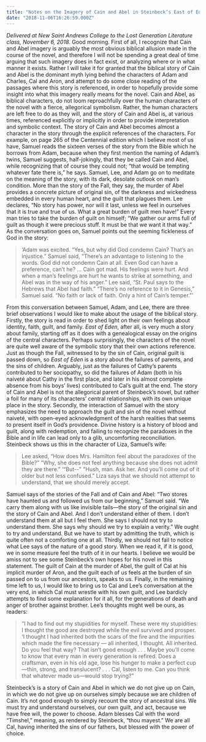 ```yaml
---
title: "Notes on the Imagery of Cain and Abel in Steinbeck’s East of Eden"
date: "2018-11-06T16:26:59.000Z"
---
```

_Delivered at New Saint Andrews College to the Lost Generation Literature class, November 6, 2018._ Good morning. First of all, I recognize that Cain and Abel imagery is arguably the most obvious biblical allusion made in the course of the novel, and therefore I will not be spending a great deal of time arguing that such imagery does in fact exist, or analyzing where or in what manner it exists. Rather I will take it for granted that the biblical story of Cain and Abel is the dominant myth lying behind the characters of Adam and Charles, Cal and Aron, and attempt to do some close reading of the passages where this story is referenced, in order to hopefully provide some insight into what this imagery really means for the novel. Cain and Abel, as biblical characters, do not loom reproachfully over the human characters of the novel with a fierce, allegorical symbolism. Rather, the human characters are left free to do as they will, and the story of Cain and Abel is, at various times, referenced explicitly or implicitly in order to provide interpretation and symbolic context. The story of Cain and Abel becomes almost a character in the story through the explicit references of the characters. For example, on page 265 of the Centennial edition which I believe most of us have, Samuel reads the sixteen verses of the story from the Bible which he borrows from Adam, because when they first mention the naming of Adam’s twins, Samuel suggests, half-jokingly, that they be called Cain and Abel, while recognizing that of course they could not; “that would be tempting whatever fate there is,” he says. Samuel, Lee, and Adam go on to meditate on the meaning of the story, with its dark, desolate outlook on man’s condition. More than the story of the Fall, they say, the murder of Abel provides a concrete picture of original sin, of the darkness and wickedness embedded in every human heart, and the guilt that plagues them. Lee declares, “No story has power, nor will it last, unless we feel in ourselves that it is true and true of us. What a great burden of guilt men have!” Every man tries to take the burden of guilt on himself; “We gather our arms full of guilt as though it were precious stuff. It must be that we want it that way.” As the conversation goes on, Samuel points out the seeming fickleness of God in the story:

> ‘Adam was excited. “Yes, but why did God condemn Cain? That’s an injustice.” Samuel said, “There’s an advantage to listening to the words. God did not condemn Cain at all. Even God can have a preference, can’t he? … Cain got mad. His feelings were hurt. And when a man’s feelings are hurt he wants to strike at something, and Abel was in the way of his anger.” Lee said, “St. Paul says to the Hebrews that Abel had faith.” “There’s no reference to it in Genesis,” Samuel said. “No faith or lack of faith. Only a hint of Cain’s temper.”’

From this conversation between Samuel, Adam, and Lee, there are three brief observations I would like to make about the usage of the biblical story. Firstly, the story is read in order to shed light on their own feelings about identity, faith, guilt, and family. _East of Eden_, after all, is very much a story about family, starting off as it does with a genealogical essay on the origins of the central characters. Perhaps surprisingly, the characters of the novel are quite well aware of the symbolic story that their own actions reference. Just as though the Fall, witnessed to by the sin of Cain, original guilt is passed down, so _East of Eden_ is a story about the failures of parents, and the sins of children. Arguably, just as the failures of Cathy’s parents contributed to her sociopathy, so did the failures of Adam (both in his naiveté about Cathy in the first place, and later in his almost complete absence from his boys’ lives) contributed to Cal’s guilt at the end. The story of Cain and Abel is not the allegorical parent of Steinbeck’s novel, but rather a foil for many of its characters’ central relationships, with its own unique place in the story. Secondly, the interaction of Samuel with the story emphasizes the need to approach the guilt and sin of the novel without naiveté, with open-eyed acknowledgment of the harsh realities that seems to present itself in God’s providence. Divine history is a history of blood and guilt, along with redemption, and failing to recognize the paradoxes in the Bible and in life can lead only to a glib, uncomforting reconciliation. Steinbeck shows us this in the character of Liza, Samuel’s wife:

> Lee asked, “How does Mrs. Hamilton feel about the paradoxes of the Bible?” "Why, she does not feel anything because she does not admit they are there.” ‘“But--" "Hush, man. Ask her. And you’ll come out of it older but not less confused.” Liza says that we should not attempt to understand, that we should merely accept.

Samuel says of the stories of the Fall and of Cain and Abel: “Two stores have haunted us and followed us from our beginning,” Samuel said. “We carry them along with us like invisible tails—the story of the original sin and the story of Cain and Abel. And I don’t understand either of them. I don’t understand them at all but I feel them. She says I should not try to understand them. She says why should we try to explain a verity.” We ought to try and understand. But we have to start by admitting the truth, which is quite often not a comforting one at all. Thirdly, we should not fail to notice what Lee says of the nature of a good story. When we read it, if it is good, we in some measure feel the truth of it in our hearts. I believe we would be amiss not to see some Steinbeck’s own hopes for his novel in this statement. The guilt of Cain at the murder of Abel, the guilt of Cal at his implicit murder of Aron, and the guilt each of us feels at the burden of sin passed on to us from our ancestors, speaks to us. Finally, in the remaining time left to us, I would like to bring us to Cal and Lee’s conversation at the very end, in which Cal must wrestle with his own guilt, and Lee bardicly attempts to find some explanation for it all, for the generations of death and anger of brother against brother. Lee’s thoughts might well be ours, as readers:

> “I had to find out my stupidities for myself. These were my stupidities: I thought the good are destroyed while the evil survived and prosper. ‘I thought I had inherited both the scars of the fire and the impurities which made the fire necessary — all inherited, I thought. All inherited. Do you feel that way? That isn’t good enough . . . Maybe you’ll come to know that every man in every generation is refired. Does a craftsman, even in his old age, lose his hunger to make a perfect cup—thin, strong, and translucent? . . . Cal, listen to me. Can you think that whatever made us—would stop trying?”

Steinbeck’s is a story of Cain and Abel in which we do not give up on Cain, in which we do not give up on ourselves simply because we are children of Cain. It’s not good enough to simply recount the story of ancestral sins. We must try and understand ourselves, our own guilt, and act, because we have free will, the power to choose. Adam blesses Cal with the word “Timshel,” meaning, as rendered by Steinbeck, “thou mayest.” We are all Cal, having inherited the sins of our fathers, but blessed with the power of choice.